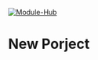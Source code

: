 [![Module-Hub](https://img.shields.io/badge/Junflow-GitHub-181717?style=for-the-badge&logo=github)](https://github.com/melodysdreamj/juneflow)

# New Porject